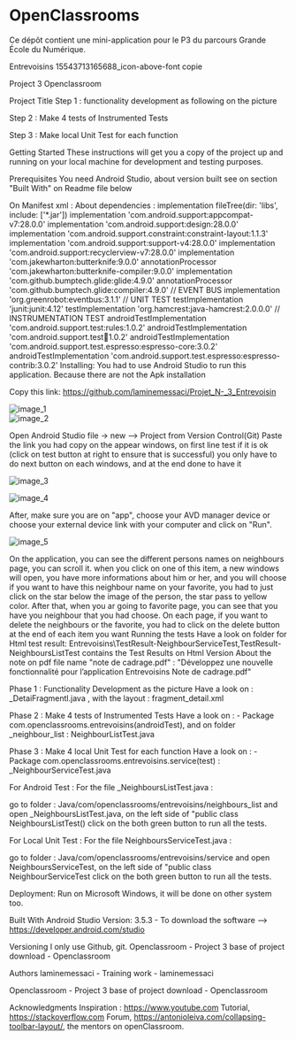 # OpenClassrooms

Ce dépôt contient une mini-application pour le P3 du parcours Grande École du Numérique.

Entrevoisins
15543713165688_icon-above-font copie

Project 3 Openclassroom

Project Title Step 1 : functionality development as following on the picture

Step 2 : Make 4 tests of Instrumented Tests

Step 3 : Make local Unit Test for each function

Getting Started These instructions will get you a copy of the project up and running on your local machine for development and testing purposes.

Prerequisites
You need Android Studio, about version built see on section "Built With" on Readme file below

On Manifest xml :
About dependencies :
implementation fileTree(dir: 'libs', include: ['*.jar'])
implementation 'com.android.support:appcompat-v7:28.0.0'
implementation 'com.android.support:design:28.0.0'
implementation 'com.android.support.constraint:constraint-layout:1.1.3'
implementation 'com.android.support:support-v4:28.0.0'
implementation 'com.android.support:recyclerview-v7:28.0.0'
implementation 'com.jakewharton:butterknife:9.0.0'
annotationProcessor 'com.jakewharton:butterknife-compiler:9.0.0'
implementation 'com.github.bumptech.glide:glide:4.9.0'
annotationProcessor 'com.github.bumptech.glide:compiler:4.9.0'
// EVENT BUS
implementation 'org.greenrobot:eventbus:3.1.1'
// UNIT TEST
testImplementation 'junit:junit:4.12'
testImplementation 'org.hamcrest:java-hamcrest:2.0.0.0'
// INSTRUMENTATION TEST
androidTestImplementation 'com.android.support.test:rules:1.0.2'
androidTestImplementation 'com.android.support.test:runner:1.0.2'
androidTestImplementation 'com.android.support.test.espresso:espresso-core:3.0.2'
androidTestImplementation 'com.android.support.test.espresso:espresso-contrib:3.0.2'
Installing:
You had to use Android Studio to run this application. Because there are not the Apk installation

Copy this link: https://github.com/laminemessaci/Projet_N-_3_Entrevoisin

![image_1](https://user-images.githubusercontent.com/60298344/75288668-194d1780-581d-11ea-8779-17e835ad7456.png)  
![image_2](https://user-images.githubusercontent.com/60298344/75288695-22d67f80-581d-11ea-9948-5f87e7c5480a.png)      


Open Android Studio file -> new --> Project from Version Control(Git) Paste the link you had copy on the appear windows, on first line test if it is ok (click on test button at right to ensure that is successful) you only have to do next button on each windows, and at the end done to have it

![image_3](https://user-images.githubusercontent.com/60298344/75288690-21a55280-581d-11ea-8e72-003c67c13d86.png)  

![image_4](https://user-images.githubusercontent.com/60298344/75288693-223de900-581d-11ea-85c7-d174742b4455.png)   

After, make sure you are on "app", choose your AVD manager device or choose your external device link with your computer and click on "Run".


![image_5](https://user-images.githubusercontent.com/60298344/75288694-223de900-581d-11ea-8851-59d7cdf44888.png)

On the application, you can see the different persons names on neighbours page, you can scroll it. when you click on one of this item, a new windows will open, you have more informations about him or her, and you will choose if you want to have this neighbour name on your favorite, you had to just click on the star below the image of the person, the star pass to yellow color. After that, when you ar going to favorite page, you can see that you have you neighbour that you had choose. On each page, if you want to delete the neighbours or the favorite, you had to click on the delete button at the end of each item you want
Running the tests
Have a look on folder for Html test result: Entrevoisins\TestResult-NeighbourServiceTest,TestResult-NeighboursListTest contains the Test Results on Html Version
About the note on pdf file name "note de cadrage.pdf" : "Développez une nouvelle fonctionnalité pour l’application Entrevoisins Note de cadrage.pdf"

Phase 1 : Functionality Development as the picture Have a look on : _DetaiFragmentl.java , with the layout : fragment_detail.xml

Phase 2 : Make 4 tests of Instrumented Tests Have a look on : - Package com.openclassrooms.entrevoisins(androidTest), and on folder _neighbour_list : NeighbourListTest.java

Phase 3 : Make 4 local Unit Test for each function Have a look on : - Package com.openclassrooms.entrevoisins.service(test) : _NeighbourServiceTest.java

For Android Test :
For the file _NeighboursListTest.java :

go to folder : Java/com/openclassrooms/entrevoisins/neighbours_list and open _NeighboursListTest.java, on the left side of "public class NeighboursListTest() click on the both green button to run all the tests.

For Local Unit Test :
For the file NeighboursServiceTest.java :

go to folder : Java/com/openclassrooms/entrevoisins/service and open NeighboursServiceTest, on the left side of "public class NeighbourServiceTest click on the both green button to run all the tests.

Deployment:
Run on Microsoft Windows, it will be done on other system too.

Built With
Android Studio Version: 3.5.3 - To download the software --> https://developer.android.com/studio

Versioning
I only use Github, git. Openclassroom - Project 3 base of project download - Openclassroom

Authors
laminemessaci - Training work - laminemessaci

Openclassroom - Project 3 base of project download - Openclassroom

Acknowledgments
Inspiration : https://www.youtube.com Tutorial, https://stackoverflow.com Forum, https://antonioleiva.com/collapsing-toolbar-layout/, the mentors on openClassroom.
